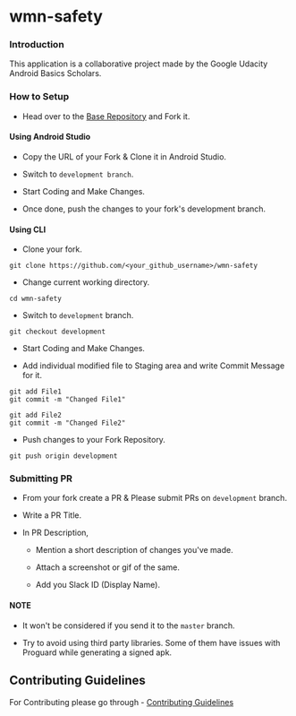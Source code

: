 # wmn-safety

### Introduction

This application is a collaborative project made by the Google Udacity Android Basics Scholars.

### How to Setup

- Head over to the [Base Repository](https://github.com/UdacityAndroidBasicsScholarship/wmn-safety/) and Fork it.


#### Using Android Studio

- Copy the URL of your Fork & Clone it in Android Studio.

- Switch to `development branch`.

- Start Coding and Make Changes.

- Once done, push the changes to your fork's development branch.


#### Using CLI

- Clone your fork.
```
git clone https://github.com/<your_github_username>/wmn-safety
```

- Change current working directory.
```
cd wmn-safety
```

- Switch to `development` branch.
```
git checkout development
```

- Start Coding and Make Changes.

- Add individual modified file to Staging area and write Commit Message for it.
```
git add File1
git commit -m "Changed File1"

git add File2
git commit -m "Changed File2"
```

- Push changes to your Fork Repository.
```
git push origin development
```

### Submitting PR

- From your fork create a PR & Please submit PRs on `development` branch.

- Write a PR Title.

- In PR Description,
	
	- Mention a short description of changes you've made.
	
	- Attach a screenshot or gif of the same.

	- Add you Slack ID (Display Name).	

#### NOTE
	
- It won't be considered if you send it to the `master` branch.
	
- Try to avoid using third party libraries. Some of them have issues with Proguard while generating a signed apk.

## Contributing Guidelines

For Contributing please go through - [Contributing Guidelines](https://github.com/UdacityAndroidBasicsScholarship/wmn-safety/blob/development/CONTRIBUTING.md)